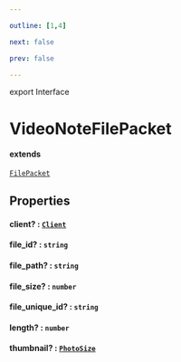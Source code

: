 ```yaml
---

outline: [1,4]

next: false

prev: false

---
```


export Interface
# VideoNoteFilePacket
#### extends
 [`FilePacket`](./FilePacket.md)

## Properties

#### client? : [`Client`](../classes/Client.md)

#### file_id? : `string`

#### file_path? : `string`

#### file_size? : `number`

#### file_unique_id? : `string`

#### length? : `number`

#### thumbnail? : [`PhotoSize`](../classes/PhotoSize.md)
